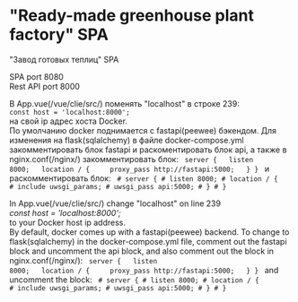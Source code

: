 # "Ready-made greenhouse plant factory" SPA 
"Завод готовых теплиц" SPA

SPA port 8080<br/>
Rest API port 8000

В App.vue(/vue/clie/src/) поменять "localhost" в строке 239:<br/>
<code>const host = 'localhost:8000';</code><br/>
на свой ip адрес хоста Docker.<br/>
По умолчанию docker поднимается с fastapi(peewee) бэкендом. Для изменения на flask(sqlalchemy) в файле docker-compose.yml закомментировать блок fastapi и раскоментировать блок api, а также в nginx.conf(/nginx/) закомментировать блок:
<code>
server {
&nbsp;&nbsp;listen 8000;
&nbsp;&nbsp;location / {
&nbsp;&nbsp;&nbsp;&nbsp;proxy_pass http://fastapi:5000;
&nbsp;&nbsp;}
}
</code>
и раскомментировать блок:
<code>
\# server {
\#   listen 8000;
\#     location / {
\#       include uwsgi_params;
\#       uwsgi_pass api:5000;
\#    }
\# }
</code>

In App.vue(/vue/clie/src/) change "localhost" on line 239<br/>
<i>const host = 'localhost:8000';</i><br/>
to your Docker host ip address.<br/>
By default, docker comes up with a fastapi(peewee) backend. To change to flask(sqlalchemy) in the docker-compose.yml file, comment out the fastapi block and uncomment the api block, and also comment out the block in nginx.conf(/nginx/):
<code>
server {
&nbsp;&nbsp;listen 8000;
&nbsp;&nbsp;location / {
&nbsp;&nbsp;&nbsp;&nbsp;proxy_pass http://fastapi:5000;
&nbsp;&nbsp;}
}
</code>
and uncomment the block:
<code>
\# server {
\#   listen 8000;
\#     location / {
\#       include uwsgi_params;
\#       uwsgi_pass api:5000;
\#    }
\# }
</code>

